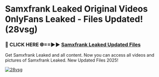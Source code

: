 # Samxfrank Leaked Original Videos 0nlyFans Leaked - Files Updated! (28vsg)

<h3>🔴 CLICK HERE 🌐==►► <a href="https://tinyurl.com/ehrbuxhb" rel="nofollow">Samxfrank Leaked Updated Files</a></h3>

Get Samxfrank Leaked and all content. Now you can access all videos and pictures of Samxfrank Leaked. New Updated Files 2025!

[![28vsg](https://i.imgur.com/lVYEuWS.gif)](https://tinyurl.com/ehrbuxhb)
